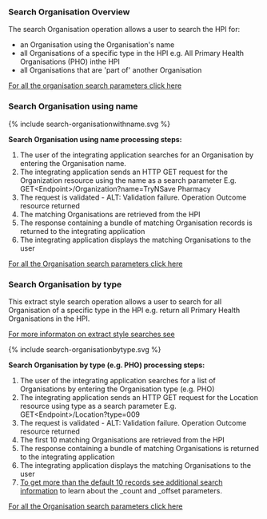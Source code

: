 

### Search Organisation Overview

The search Organisation operation allows a user to search the HPI for:
* an Organisation using the Organisation's name
* all Organisations of a specific type in the HPI e.g. All Primary Health Organisations (PHO) inthe HPI
* all Organisations that are 'part of' another Organisation

[For all the organisation search parameters click here](./capabilityStatement.html#organization)


### Search Organisation using name

<div>
{% include search-organisationwithname.svg %}
</div>

**Search Organisation using name processing steps:**

1.	The user of the integrating application searches for an Organisation by entering the Organisation name.
2.	The integrating application sends an HTTP GET request for the Organization resource using the name as a search parameter
E.g. GET\<Endpoint>/Organization?name=TryNSave Pharmacy
3.	The request is validated - ALT: Validation failure. Operation Outcome resource returned
4.	The matching Organisations are retrieved from the HPI
5.	The response containing a bundle of matching Organisation records is returned to the integrating application
6.	The integrating application displays the matching Organisations to the user

[For all the Organisation search parameters click here](./capabilityStatement.html#organization)


### Search Organisation by type

This extract style search operation allows a user to search for all Organisation of a specific type in the HPI e.g. return all  Primary Health Organisations in the HPI.

[For more informaton on extract style searches see](./general.html#extract-style-hpi-searches)

<div>
{% include search-organisationbytype.svg %}
</div>

**Search Organisation by type (e.g. PHO) processing steps:**

1.	The user of the integrating application searches for a list of Organisations by entering the Organisation type (e.g. PHO)
2.	The integrating application sends an HTTP GET request for the Location resource using type as a search parameter
E.g. GET\<Endpoint>/Location?type=009
3.	The request is validated - ALT: Validation failure. Operation Outcome resource returned
4.	The first 10 matching Organisations are retrieved from the HPI
5.	The response containing a bundle of matching Organisations is returned to the integrating application
6.	The integrating application displays the matching Organisations to the user
7.	[To get more than the default 10 records see additional search information](./general.html#additional-search-parameters) to learn about the _count and _offset parameters.


[For all the Organisation search parameters click here](./capabilityStatement.html#organization)
